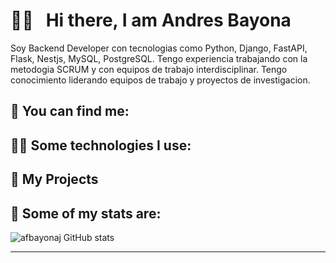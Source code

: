 
# 👋🏻 &nbsp;&nbsp;Hi there, I am Andres Bayona

Soy Backend Developer con tecnologias como Python, Django, FastAPI, Flask, Nestjs, MySQL, PostgreSQL. Tengo experiencia trabajando con la metodogia SCRUM y con equipos de trabajo interdisciplinar. Tengo conocimiento liderando equipos de trabajo y proyectos de investigacion.

## 📌 You can find me:


## 🧑‍💻 Some technologies I use:


## 📂 My Projects
 
 
## 🧮 Some of my stats are:

![afbayonaj GitHub stats](https://github-readme-stats.vercel.app/api?username=afbayonaj&hide=contribs,prs)

___________________________________________________________________________________

<!--
**afbayonaj/afbayonaj** is a ✨ _special_ ✨ repository because its `README.md` (this file) appears on your GitHub profile.

Here are some ideas to get you started:

- 🔭 I’m currently working on ...
- 🌱 I’m currently learning ...
- 👯 I’m looking to collaborate on ...
- 🤔 I’m looking for help with ...
- 💬 Ask me about ...
- 📫 How to reach me: ...
- 😄 Pronouns: ...
- ⚡ Fun fact: ...
-->
